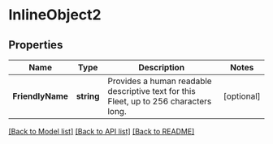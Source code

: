 # InlineObject2

## Properties

Name | Type | Description | Notes
------------ | ------------- | ------------- | -------------
**FriendlyName** | **string** | Provides a human readable descriptive text for this Fleet, up to 256 characters long. | [optional] 

[[Back to Model list]](../README.md#documentation-for-models) [[Back to API list]](../README.md#documentation-for-api-endpoints) [[Back to README]](../README.md)


